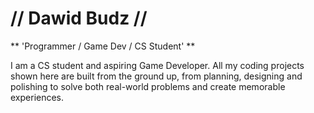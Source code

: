 # // Dawid Budz //

** 'Programmer / Game Dev / CS Student' **

I am a CS student and aspiring Game Developer. All my coding projects shown here are built from the ground up, from planning, designing and polishing to solve both real-world problems and create memorable experiences.

<!--
**budzskl/budzskl** is a ✨ _special_ ✨ repository because its `README.md` (this file) appears on your GitHub profile.

Here are some ideas to get you started:

- 🔭 I’m currently working on ...
- 🌱 I’m currently learning ...
- 👯 I’m looking to collaborate on ...
- 🤔 I’m looking for help with ...
- 💬 Ask me about ...
- 📫 How to reach me: ...
- 😄 Pronouns: ...
- ⚡ Fun fact: ...
-->
